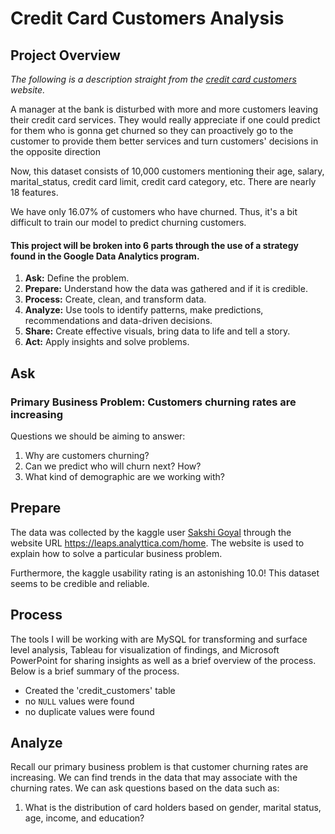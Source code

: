 # Credit Card Customers Analysis

## Project Overview
*The following is a description straight from the [credit card customers](https://www.kaggle.com/sakshigoyal7/credit-card-customers) website.*

A manager at the bank is disturbed with more and more customers leaving their credit card services. They would really appreciate if one could predict for them who is gonna get churned so they can proactively go to the customer to provide them better services and turn customers' decisions in the opposite direction

Now, this dataset consists of 10,000 customers mentioning their age, salary, marital_status, credit card limit, credit card category, etc. There are nearly 18 features.

We have only 16.07% of customers who have churned. Thus, it's a bit difficult to train our model to predict churning customers.

#### This project will be broken into 6 parts through the use of a strategy found in the Google Data Analytics program.
1. **Ask:** Define the problem.
2. **Prepare:** Understand how the data was gathered and if it is credible.
3. **Process:** Create, clean, and transform data.
4. **Analyze:** Use tools to identify patterns, make predictions, recommendations and data-driven decisions.
5. **Share:** Create effective visuals, bring data to life and tell a story.
6. **Act:** Apply insights and solve problems.

## Ask
### **Primary Business Problem: Customers churning rates are increasing**
Questions we should be aiming to answer:

1. Why are customers churning?
2. Can we predict who will churn next? How?
3. What kind of demographic are we working with?

## Prepare
The data was collected by the kaggle user [Sakshi Goyal](https://www.kaggle.com/sakshigoyal7) through the website URL https://leaps.analyttica.com/home. The website is used to explain how to solve a particular business problem.

Furthermore, the kaggle usability rating is an astonishing 10.0! This dataset seems to be credible and reliable.

## Process
The tools I will be working with are MySQL for transforming and surface level analysis, Tableau for visualization of findings, and Microsoft PowerPoint for sharing insights as well as a brief overview of the process. Below is a brief summary of the process.

- Created the 'credit_customers' table
- no ```NULL``` values were found
- no duplicate values were found

## Analyze
Recall our primary business problem is that customer churning rates are increasing. We can find trends in the data that may associate with the churning rates. We can ask questions based on the data such as:

1. What is the distribution of card holders based on gender, marital status, age, income, and education?
